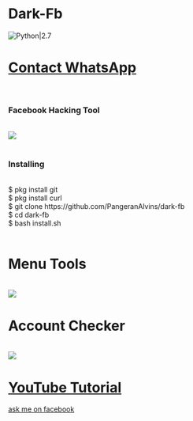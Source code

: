 # Dark-Fb
![Python|2.7](https://img.shields.io/badge/Python-2.7-blue.svg)
<br><h1><a href="https://wa.me/082247571245?text=Saya%20Mao%20Beli%20Linse%20Dark%20Fb%20Harga%2010k">Contact WhatsApp </a></h1><br><h3> Facebook  Hacking Tool</h3><br>
<img src="https://github.com/PangeranAlvins/dark-fb/blob/master/SS/login.png"/>
<br><br>
<h3>Installing</h3><br>
$ pkg install git<br>
$ pkg install curl<br>
$ git clone https://github.com/PangeranAlvins/dark-fb<br>
$ cd dark-fb<br>
$ bash install.sh<br><br>
<h1>Menu Tools</h1><br>
<img src="https://github.com/PangeranAlvins/dark-fb/blob/master/SS/menu.png"/>
<br><h1>Account Checker</h1><br>
<img src="https://github.com/PangeranAlvins/dark-fb/blob/master/SS/Screenshot.png"/>
<h1><a href ="https://www.youtube.com/c/PangeranAlvins">YouTube Tutorial</a></h1>
<a href ="https://mbasic.facebook.com/CalonYoutuberSukses">ask me on facebook</a>
 

